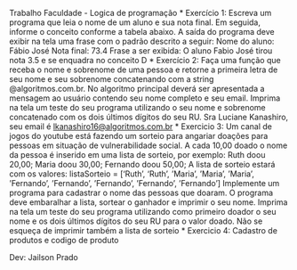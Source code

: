 Trabalho Faculdade - Logica de programação
*
Exercício 1:
Escreva um programa que leia o nome de um aluno e sua nota final. Em seguida, informe o conceito conforme a tabela abaixo. A saída do programa deve exibir na tela uma frase com o padrão descrito a seguir: 
Nome do aluno: Fábio José 
Nota final: 73.4 
Frase a ser exibida: O aluno Fabio José tirou nota 3.5 e se enquadra no conceito D
*
Exercício 2: 
Faça uma função que receba o nome e sobrenome de uma pessoa e retorne a primeira letra de seu nome e seu sobrenome concatenando com a string @algoritmos.com.br. No algoritmo principal deverá ser apresentada a mensagem ao usuário contendo seu nome completo e seu email. Imprima na tela um teste do seu programa utilizando o seu nome e sobrenome concatenado com os dois últimos dígitos do seu RU. Sra Luciane Kanashiro, seu email é lkanashiro16@algoritmos.com.br
*
Exercicio 3:
Um canal de jogos do youtube está fazendo um sorteio para angariar doações para pessoas em situação de vulnerabilidade social. A cada 10,00 doado o nome da pessoa é inserido em uma lista de sorteio, por exemplo: Ruth doou 20,00; Maria doou 30,00; Fernando doou 50,00; A lista de sorteio estará com os valores: listaSorteio = [‘Ruth’, ‘Ruth’, ’Maria’, ’Maria’, ’Maria’, ’Fernando’, ’Fernando’, ’Fernando’, ’Fernando’, ’Fernando’] Implemente um programa para cadastrar o nome das pessoas que doaram. O programa deve embaralhar a lista, sortear o ganhador e imprimir o seu nome. Imprima na tela um teste do seu programa utilizando como primeiro doador o seu nome e os dois últimos dígitos do seu RU para o valor doado. Não se esqueça de imprimir também a lista de sorteio
*
Exercicio 4:
Cadastro de produtos e codigo de produto



Dev: Jailson Prado

